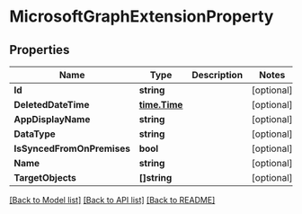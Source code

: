 # MicrosoftGraphExtensionProperty

## Properties

Name | Type | Description | Notes
------------ | ------------- | ------------- | -------------
**Id** | **string** |  | [optional] 
**DeletedDateTime** | [**time.Time**](time.Time.md) |  | [optional] 
**AppDisplayName** | **string** |  | [optional] 
**DataType** | **string** |  | [optional] 
**IsSyncedFromOnPremises** | **bool** |  | [optional] 
**Name** | **string** |  | [optional] 
**TargetObjects** | **[]string** |  | [optional] 

[[Back to Model list]](../README.md#documentation-for-models) [[Back to API list]](../README.md#documentation-for-api-endpoints) [[Back to README]](../README.md)


